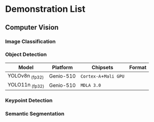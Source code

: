 # Demonstration List

## Computer Vision
### Image Classification
### Object Detection

| Model               |     Platform     |        Chipsets       |     Format     |
|---------------------|------------------|-----------------------|----------------|
| YOLOv8n<sub> (fp32) |   Genio-510      | `Cortex-A`+`Mali GPU` |                | 
| YOLO11n<sub> (fp32) |   Genio-510      | `MDLA 3.0`            |                |

### Keypoint Detection
### Semantic Segmentation
